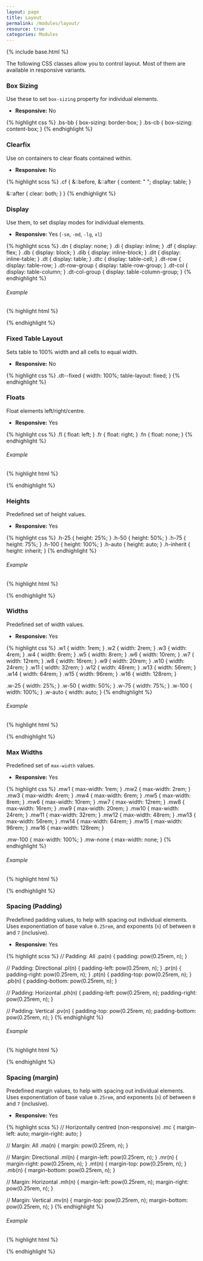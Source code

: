 ```yaml
---
layout: page
title: Layout
permalink: /modules/layout/
resource: true
categories: Modules
---
```

{% include base.html %}

The following CSS classes allow you to control layout. Most of them are available in responsive variants.

### Box Sizing
Use these to set `box-sizing` property for individual elements.

- **Responsive:** No

{% highlight css %}
.bs-bb { box-sizing: border-box; }
.bs-cb { box-sizing: content-box; }
{% endhighlight %}

### Clearfix
Use on containers to clear floats contained within.

- **Responsive:** No

{% highlight scss %}
.cf {
  &::before,
  &::after {
    content: " ";
    display: table;
  }

  &::after {
    clear: both;
  }
}
{% endhighlight %}

### Display
Use them, to set display modes for individual elements.

- **Responsive:** Yes (`-sm`, `-md`, `-lg`, `xl`)

{% highlight scss %}
.dn { display: none; }
.di { display: inline; }
.df { display: flex; }
.db { display: block; }
.dib { display: inline-block; }
.dit { display: inline-table; }
.dt { display: table; }
.dtc { display: table-cell; }
.dt-row { display: table-row; }
.dt-row-group { display: table-row-group; }
.dt-col { display: table-column; }
.dt-col-group { display: table-column-group; }
{% endhighlight %}

###### Example
{% highlight html %}
<div class="dn df-md dib-xl"></div>
{% endhighlight %}

### Fixed Table Layout
Sets table to 100% width and all cells to equal width.

- **Responsive:** No

{% highlight css %}
.dt--fixed {
  width: 100%;
  table-layout: fixed;
}
{% endhighlight %}

### Floats
Float elements left/right/centre.

- **Responsive:** Yes

{% highlight css %}
.fl { float: left; }
.fr { float: right; }
.fn { float: none; }
{% endhighlight %}

###### Example
{% highlight html %}
<div class="fl fr-md fn-lg"></div>
{% endhighlight %}

### Heights
Predefined set of height values.

- **Responsive:** Yes

{% highlight css %}
.h-25       { height: 25%; }
.h-50       { height: 50%; }
.h-75       { height: 75%; }
.h-100      { height: 100%; }
.h-auto     { height: auto; }
.h-inherit  { height: inherit; }
{% endhighlight %}

###### Example
{% highlight html %}
<div class="h-100 h-50-md h-auto-lg"></div>
{% endhighlight %}

### Widths
Predefined set of width values.

- **Responsive:** Yes

{% highlight css %}
.w1         { width: 1rem; }
.w2         { width: 2rem; }
.w3         { width: 4rem; }
.w4         { width: 6rem; }
.w5         { width: 8rem; }
.w6         { width: 10rem; }
.w7         { width: 12rem; }
.w8         { width: 16rem; }
.w9         { width: 20rem; }
.w10        { width: 24rem; }
.w11        { width: 32rem; }
.w12        { width: 48rem; }
.w13        { width: 56rem; }
.w14        { width: 64rem; }
.w15        { width: 96rem; }
.w16        { width: 128rem; }

.w-25       { width: 25%; }
.w-50       { width: 50%; }
.w-75       { width: 75%; }
.w-100      { width: 100%; }
.w-auto     { width: auto; }
{% endhighlight %}

###### Example
{% highlight html %}
<div class="w8 w-50-md w-auto-lg"></div>
{% endhighlight %}


### Max Widths
Predefined set of `max-width` values.

- **Responsive:** Yes

{% highlight css %}
.mw1         { max-width: 1rem; }
.mw2         { max-width: 2rem; }
.mw3         { max-width: 4rem; }
.mw4         { max-width: 6rem; }
.mw5         { max-width: 8rem; }
.mw6         { max-width: 10rem; }
.mw7         { max-width: 12rem; }
.mw8         { max-width: 16rem; }
.mw9         { max-width: 20rem; }
.mw10        { max-width: 24rem; }
.mw11        { max-width: 32rem; }
.mw12        { max-width: 48rem; }
.mw13        { max-width: 56rem; }
.mw14        { max-width: 64rem; }
.mw15        { max-width: 96rem; }
.mw16        { max-width: 128rem; }

.mw-100      { max-width: 100%; }
.mw-none     { max-width: none; }
{% endhighlight %}

###### Example
{% highlight html %}
<div class="mw8 mw-100-md mw-none-lg"></div>
{% endhighlight %}

### Spacing (Padding)
Predefined padding values, to help with spacing out individual elements. Uses exponentiation of base value `0.25rem`, and exponents (`n`) of between `0` and `7` (inclusive).

- **Responsive:** Yes

{% highlight scss %}
// Padding: All
.pa(n) { padding: pow(0.25rem, n); }

// Padding: Directional
.pl(n) { padding-left: pow(0.25rem, n); }
.pr(n) { padding-right: pow(0.25rem, n); }
.pt(n) { padding-top: pow(0.25rem, n); }
.pb(n) { padding-bottom: pow(0.25rem, n); }

// Padding: Horizontal
.ph(n) {
  padding-left: pow(0.25rem, n);
  padding-right: pow(0.25rem, n);
}

// Padding: Vertical
.pv(n) {
  padding-top: pow(0.25rem, n);
  padding-bottom: pow(0.25rem, n);
}
{% endhighlight %}

###### Example
{% highlight html %}
<div class="pa2 ph4-md pv3-md"></div>
{% endhighlight %}

### Spacing (margin)
Predefined margin values, to help with spacing out individual elements. Uses exponentiation of base value `0.25rem`, and exponents (`n`) of between `0` and `7` (inclusive).

- **Responsive:** Yes

{% highlight scss %}
// Horizontally centred (non-responsive)
.mc {
  margin-left: auto;
  margin-right: auto;
}

// Margin: All
.ma(n) { margin: pow(0.25rem, n); }

// Margin: Directional
.ml(n) { margin-left: pow(0.25rem, n); }
.mr(n) { margin-right: pow(0.25rem, n); }
.mt(n) { margin-top: pow(0.25rem, n); }
.mb(n) { margin-bottom: pow(0.25rem, n); }

// Margin: Horizontal
.mh(n) {
  margin-left: pow(0.25rem, n);
  margin-right: pow(0.25rem, n);
}

// Margin: Vertical
.mv(n) {
  margin-top: pow(0.25rem, n);
  margin-bottom: pow(0.25rem, n);
}
{% endhighlight %}

###### Example
{% highlight html %}
<div class="ma2 mh4-md mv3-md"></div>
{% endhighlight %}
